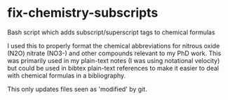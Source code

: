 # fix-chemistry-subscripts
Bash script which adds subscript/superscript tags to chemical formulas

I used this to properly format the chemical abbreviations for nitrous oxide (N2O) nitrate (NO3-) and other compounds relevant to my PhD work. This was primarily used in my plain-text notes (I was using notational velocity) but could be used in bibtex plain-text references to make it easier to deal with chemical formulas in a bibliography.

This only updates files seen as 'modified' by git.
